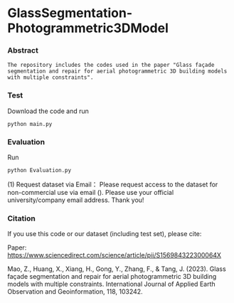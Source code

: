 # GlassSegmentation-Photogrammetric3DModel

### Abstract

```
The repository includes the codes used in the paper "Glass façade segmentation and repair for aerial photogrammetric 3D building models with multiple constraints". 
```

### Test
Download the code and run
```
python main.py
```

### Evaluation
Run
```
python Evaluation.py
```


(1) Request dataset via Email：
Please request access to the dataset for non-commercial use via email (). Please use your official university/company email address. Thank you!


### Citation
If you use this code or our dataset (including test set), please cite:

Paper: https://www.sciencedirect.com/science/article/pii/S156984322300064X

Mao, Z., Huang, X., Xiang, H., Gong, Y., Zhang, F., & Tang, J. (2023). Glass façade segmentation and repair for aerial photogrammetric 3D building models with multiple constraints. International Journal of Applied Earth Observation and Geoinformation, 118, 103242.

